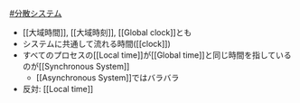 [#分散システム](分散システム.md)
- [[大域時間]], [[大域時刻]], [[Global clock]]とも
- システムに共通して流れる時間([[clock]])
- すべてのプロセスの[[Local time]]が[[Global time]]と同じ時間を指しているのが[[Synchronous System]]
	- [[Asynchronous System]]ではバラバラ
- 反対: [[Local time]]
